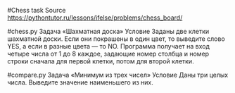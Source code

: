 #Chess task
Source https://pythontutor.ru/lessons/ifelse/problems/chess_board/

#chess.py Задача «Шахматная доска» 
Условие
Заданы две клетки шахматной доски. Если они покрашены в один цвет, 
то выведите слово YES, а если в разные цвета — то NO. 
Программа получает на вход четыре числа от 1 до 8 каждое, задающие номер столбца и
 номер строки сначала для первой клетки, потом для второй клетки.
 
#compare.py Задача «Минимум из трех чисел» 
Условие
Даны три целых числа. Выведите значение наименьшего из них.

